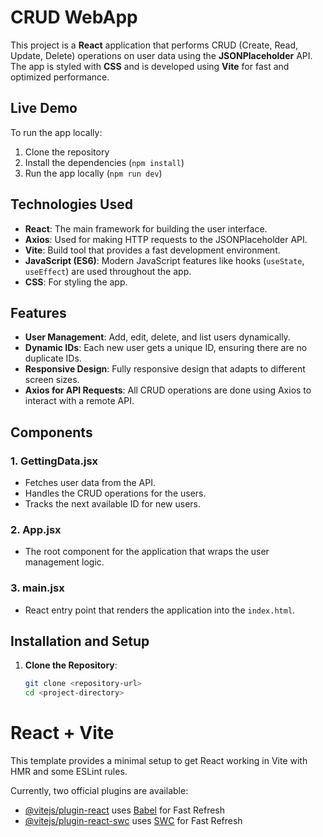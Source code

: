 # CRUD WebApp

This project is a **React** application that performs CRUD (Create, Read, Update, Delete) operations on user data using the **JSONPlaceholder** API. The app is styled with **CSS** and is developed using **Vite** for fast and optimized performance.

## Live Demo

To run the app locally:
1. Clone the repository
2. Install the dependencies (`npm install`)
3. Run the app locally (`npm run dev`)

## Technologies Used

- **React**: The main framework for building the user interface.
- **Axios**: Used for making HTTP requests to the JSONPlaceholder API.
- **Vite**: Build tool that provides a fast development environment.
- **JavaScript (ES6)**: Modern JavaScript features like hooks (`useState`, `useEffect`) are used throughout the app.
- **CSS**: For styling the app.

## Features

- **User Management**: Add, edit, delete, and list users dynamically.
- **Dynamic IDs**: Each new user gets a unique ID, ensuring there are no duplicate IDs.
- **Responsive Design**: Fully responsive design that adapts to different screen sizes.
- **Axios for API Requests**: All CRUD operations are done using Axios to interact with a remote API.

## Components

### 1. **GettingData.jsx**
   - Fetches user data from the API.
   - Handles the CRUD operations for the users.
   - Tracks the next available ID for new users.

### 2. **App.jsx**
   - The root component for the application that wraps the user management logic.

### 3. **main.jsx**
   - React entry point that renders the application into the `index.html`.

## Installation and Setup

1. **Clone the Repository**:
   ```bash
   git clone <repository-url>
   cd <project-directory>


# React + Vite

This template provides a minimal setup to get React working in Vite with HMR and some ESLint rules.

Currently, two official plugins are available:

- [@vitejs/plugin-react](https://github.com/vitejs/vite-plugin-react/blob/main/packages/plugin-react/README.md) uses [Babel](https://babeljs.io/) for Fast Refresh
- [@vitejs/plugin-react-swc](https://github.com/vitejs/vite-plugin-react-swc) uses [SWC](https://swc.rs/) for Fast Refresh
